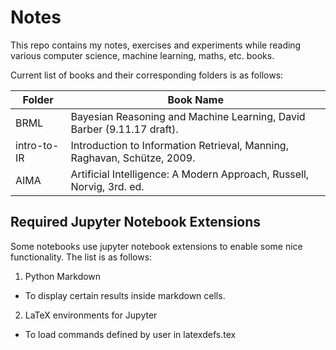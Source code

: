# Notes
This repo contains my notes, exercises and experiments while reading various
computer science, machine learning, maths, etc. books.

Current list of books and their corresponding folders is as follows:

| Folder       | Book Name                                                                |
|--------------|--------------------------------------------------------------------------|
| BRML         | Bayesian Reasoning and Machine Learning, David Barber (9.11.17 draft).   |
| intro-to-IR  | Introduction to Information Retrieval, Manning, Raghavan, Schütze, 2009. |
| AIMA         | Artificial Intelligence: A Modern Approach, Russell, Norvig, 3rd. ed.    |

## Required Jupyter Notebook Extensions
Some notebooks use jupyter notebook extensions to enable some nice functionality.
The list is as follows:

1. Python Markdown
  * To display certain results inside markdown cells.
2. LaTeX environments for Jupyter
  * To load commands defined by user in latexdefs.tex
